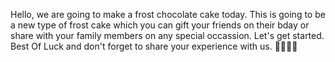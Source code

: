 Hello, we are going to make a frost chocolate cake today.
This is going to be a new type of frost cake which you can gift your friends on their bday or share with your family members on any special occassion. Let's get started.
Best Of Luck and don't forget to share your experience with us.
👩‍🍳👨‍🍳
